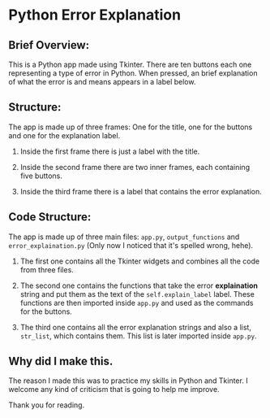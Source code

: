 # Python Error Explanation


## Brief Overview:
This is a Python app made using Tkinter. There are ten buttons
each one representing a type of error in Python. When pressed,
an brief explanation of what the error is and means appears in
a label below.


## Structure:
The app is made up of three frames: One for the title, one for
the buttons and one for the explanation label.

1) Inside the first frame there is just a label with the title.

2) Inside the second frame there are two inner frames, each
  containing five buttons.

3) Inside the third frame there is a label that contains the
   error explanation.


## Code Structure:
The app is made up of three main files: `app.py`,
`output_functions` and `error_explaination.py` (Only now
I noticed that it's spelled wrong, hehe).

1) The first one contains all the Tkinter widgets and combines
   all the code from three files.

2) The second one contains the functions that take the error
   **explaination** string and put them as the text of the
   `self.explain_label` label. These functions are then
   imported inside `app.py` and used as the commands for
   the buttons.

3) The third one contains all the error explanation strings
   and also a list, `str_list`, which contains them. This
   list is later imported inside `app.py`.



## Why did I make this.
The reason I made this was to practice my skills in Python
and Tkinter. I welcome any kind of criticism that is going
to help me improve.

Thank you for reading.
